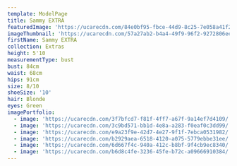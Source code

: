 ```yaml
---
template: ModelPage
title: Sammy EXTRA
featuredImage: 'https://ucarecdn.com/84e0bf95-fbce-44d9-8c25-7e058a41f293/'
imageThumbnail: 'https://ucarecdn.com/57a27ab2-b4a4-49f9-96f2-9272806ee106/'
firstName: Sammy EXTRA
collection: Extras
height: 5'10
measurementType: bust
bust: 84cm
waist: 68cm
hips: 91cm
size: 8/10
shoeSize: '10'
hair: Blonde
eyes: Green
imagePortfolio:
  - image: 'https://ucarecdn.com/3f7bfcd7-f81f-4ff7-a67f-9a14ef7d4109/'
  - image: 'https://ucarecdn.com/3c9bd571-bb1d-4e8a-a283-f0eaf0c3dd99/'
  - image: 'https://ucarecdn.com/e9a23f9e-42d7-4e27-9f1f-7ebca0531982/'
  - image: 'https://ucarecdn.com/b2929aea-6518-4120-a075-5779ebbe31ee/'
  - image: 'https://ucarecdn.com/6d667f4c-940a-412c-b8bf-9f4cb9ec8340/'
  - image: 'https://ucarecdn.com/b6d8c4fe-3236-45fe-b72c-a09666910384/'
---
```


